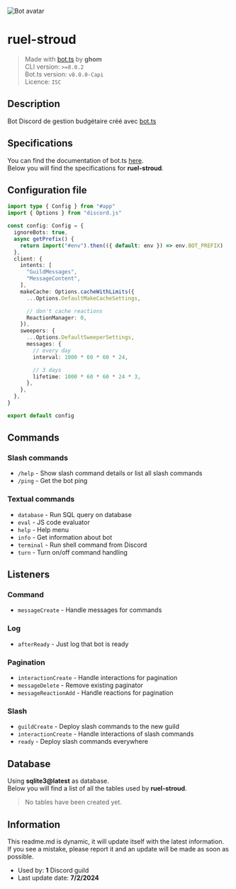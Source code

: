 ![Bot avatar](https://cdn.discordapp.com/avatars/1257663003650686986/3b2fea5ac35a7567be509fa7ef02b585.webp?size=128&fit=cover&mask=circle)

# ruel-stroud

> Made with [bot.ts](https://ghom.gitbook.io/bot-ts/) by **ghom**  
> CLI version: `>=8.0.2`  
> Bot.ts version: `v8.0.0-Capi`  
> Licence: `ISC`

## Description

Bot Discord de gestion budgétaire créé avec [bot.ts](https://ghom.gitbook.io/bot-ts/)

## Specifications

You can find the documentation of bot.ts [here](https://ghom.gitbook.io/bot-ts/).  
Below you will find the specifications for **ruel-stroud**.  

## Configuration file

```ts
import type { Config } from "#app"
import { Options } from "discord.js"

const config: Config = {
  ignoreBots: true,
  async getPrefix() {
    return import("#env").then(({ default: env }) => env.BOT_PREFIX)
  },
  client: {
    intents: [
      "GuildMessages",
      "MessageContent",
    ],
    makeCache: Options.cacheWithLimits({
      ...Options.DefaultMakeCacheSettings,

      // don't cache reactions
      ReactionManager: 0,
    }),
    sweepers: {
      ...Options.DefaultSweeperSettings,
      messages: {
        // every day
        interval: 1000 * 60 * 60 * 24,

        // 3 days
        lifetime: 1000 * 60 * 60 * 24 * 3,
      },
    },
  },
}

export default config

```

## Commands

### Slash commands

- `/help` - Show slash command details or list all slash commands  
- `/ping` - Get the bot ping

### Textual commands

- `database` - Run SQL query on database  
- `eval` - JS code evaluator  
- `help` - Help menu  
- `info` - Get information about bot  
- `terminal` - Run shell command from Discord  
- `turn` - Turn on/off command handling

## Listeners

### Command  

- `messageCreate` - Handle messages for commands  
### Log  

- `afterReady` - Just log that bot is ready  
### Pagination  

- `interactionCreate` - Handle interactions for pagination  
- `messageDelete` - Remove existing paginator  
- `messageReactionAdd` - Handle reactions for pagination  
### Slash  

- `guildCreate` - Deploy slash commands to the new guild  
- `interactionCreate` - Handle interactions of slash commands  
- `ready` - Deploy slash commands everywhere

## Database

Using **sqlite3@latest** as database.  
Below you will find a list of all the tables used by **ruel-stroud**.

> No tables have been created yet.

## Information

This readme.md is dynamic, it will update itself with the latest information.  
If you see a mistake, please report it and an update will be made as soon as possible.

- Used by: **1** Discord guild
- Last update date: **7/2/2024**
